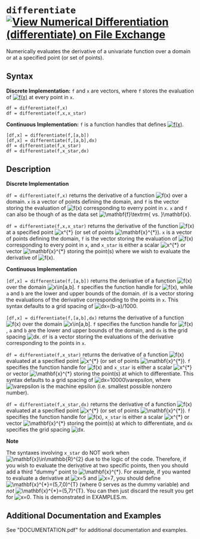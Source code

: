 # `differentiate` [![View Numerical Differentiation (differentiate) on File Exchange](https://www.mathworks.com/matlabcentral/images/matlab-file-exchange.svg)](https://www.mathworks.com/matlabcentral/fileexchange/89719-numerical-differentiation-differentiate)

Numerically evaluates the derivative of a univariate function over a domain or at a specified point (or set of points).


## Syntax

**Discrete Implementation:** `f` and `x` are vectors, where `f` stores the evaluation of <a href="https://www.codecogs.com/eqnedit.php?latex=f(x)" target="_blank"><img src="https://latex.codecogs.com/svg.latex?f(x)" title="f(x)" /></a> at every point in `x`.

`df = differentiate(f,x)`\
`df = differentiate(f,x,x_star)`

**Continuous Implementation:** `f` is a function handles that defines <a href="https://www.codecogs.com/eqnedit.php?latex=f(x)" target="_blank"><img src="https://latex.codecogs.com/svg.latex?f(x)" title="f(x)" /></a>.

`[df,x] = differentiate(f,[a,b])`\
`[df,x] = differentiate(f,[a,b],dx)`\
`df = differentiate(f,x_star)`\
`df = differentiate(f,x_star,dx)`


## Description

**Discrete Implementation**

`df = differentiate(f,x)` returns the derivative of a function <img src="https://latex.codecogs.com/svg.latex?f(x)" title="f(x)" /> over a domain. `x` is a vector of points defining the domain, and `f` is the vector storing the evaluation of <img src="https://latex.codecogs.com/svg.latex?f(x)" title="f(x)" /> corresponding to everry point in `x`. `x` and `f` can also be though of as the data set <img src="https://latex.codecogs.com/svg.latex?\mathbf{f}\textrm{&space;vs.&space;}\mathbf{x}" title="\mathbf{f}\textrm{ vs. }\mathbf{x}" />.
            
`df = differentiate(f,x,x_star)` returns the derivative of the function <img src="https://latex.codecogs.com/svg.latex?f(x)" title="f(x)" /> at a specified point <img src="https://latex.codecogs.com/svg.latex?x^{*}" title="x^{*}" /> (or set of points <img src="https://latex.codecogs.com/svg.latex?\mathbf{x}^{*}" title="\mathbf{x}^{*}" />). `x` is a vector of points defining the domain, `f` is the vector storing the evaluation of <img src="https://latex.codecogs.com/svg.latex?f(x)" title="f(x)" /> corresponding to every point in `x`, and `x_star` is either a scalar <img src="https://latex.codecogs.com/svg.latex?x^{*}" title="x^{*}" /> or vector <img src="https://latex.codecogs.com/svg.latex?\mathbf{x}^{*}" title="\mathbf{x}^{*}" /> storing the point(s) where we wish to evaluate the derivative of <img src="https://latex.codecogs.com/svg.latex?f(x)" title="f(x)" />.
 
**Continuous Implementation**

`[df,x] = differentiate(f,[a,b])` returns the derivative of a function <img src="https://latex.codecogs.com/svg.latex?f(x)" title="f(x)" /> over the domain <img src="https://latex.codecogs.com/svg.latex?x\in[a,b]" title="x\in[a,b]" />. `f` specifies the function handle for <img src="https://latex.codecogs.com/svg.latex?f(x)" title="f(x)" />, while `a` and `b` are the lower and upper bounds of the domain. `df` is a vector storing the evaluations of the derivative corresponding to the points in `x`. This syntax defaults to a grid spacing of <img src="https://latex.codecogs.com/svg.latex?dx=(b-a)/1000" title="dx=(b-a)/1000" />.
            
`[df,x] = differentiate(f,[a,b],dx)` returns the derivative of a function <img src="https://latex.codecogs.com/svg.latex?f(x)" title="f(x)" /> over the domain <img src="https://latex.codecogs.com/svg.latex?x\in[a,b]" title="x\in[a,b]" />. `f` specifies the function handle for <img src="https://latex.codecogs.com/svg.latex?f(x)" title="f(x)" />, `a` and `b` are the lower and upper bounds of the domain, and `dx` is the grid spacing <img src="https://latex.codecogs.com/svg.latex?dx" title="dx" />. `df` is a vector storing the evaluations of the derivative corresponding to the points in `x`.

`df = differentiate(f,x_star)` returns the derivative of a function <img src="https://latex.codecogs.com/svg.latex?f(x)" title="f(x)" /> evaluated at a specified point <img src="https://latex.codecogs.com/svg.latex?x^{*}" title="x^{*}" /> (or set of points <img src="https://latex.codecogs.com/svg.latex?\mathbf{x}^{*}" title="\mathbf{x}^{*}" />). `f` specifies the function handle for <img src="https://latex.codecogs.com/svg.latex?f(x)" title="f(x)" /> and `x_star` is either a scalar <img src="https://latex.codecogs.com/svg.latex?x^{*}" title="x^{*}" /> or vector <img src="https://latex.codecogs.com/svg.latex?\mathbf{x}^{*}" title="\mathbf{x}^{*}" /> storing the point(s) at which to differentiate. This syntax defaults to a grid spacing of <img src="https://latex.codecogs.com/svg.latex?dx=10000\varepsilon" title="dx=10000\varepsilon" />, where <img src="https://latex.codecogs.com/svg.latex?\varepsilon" title="\varepsilon" /> is the machine epsilon (i.e. smallest possible nonzero number).

`df = differentiate(f,x_star,dx)` returns the derivative of a function <img src="https://latex.codecogs.com/svg.latex?f(x)" title="f(x)" /> evaluated at a specified point <img src="https://latex.codecogs.com/svg.latex?x^{*}" title="x^{*}" /> (or set of points <img src="https://latex.codecogs.com/svg.latex?\mathbf{x}^{*}" title="\mathbf{x}^{*}" />). `f` specifies the function handle for <img src="https://latex.codecogs.com/svg.latex?f(x)" title="f(x)" />, `x_star` is either a scalar <img src="https://latex.codecogs.com/svg.latex?x^{*}" title="x^{*}" /> or vector <img src="https://latex.codecogs.com/svg.latex?\mathbf{x}^{*}" title="\mathbf{x}^{*}" /> storing the point(s) at which to differentiate, and `dx` specifies the grid spacing <img src="https://latex.codecogs.com/svg.latex?dx" title="dx" />.

**Note**
 
The syntaxes involving `x_star` do NOT work when <img src="https://latex.codecogs.com/svg.latex?\mathbf{x}\in\mathbb{R}^{2}" title="\mathbf{x}\in\mathbb{R}^{2}" /> due to the logic of the code. Therefore, if you wish to evaluate the derivative at two specific points, then you should add a third "dummy" point to <img src="https://latex.codecogs.com/svg.latex?\mathbf{x}^{*}" title="\mathbf{x}^{*}" />. For example, if you wanted to evaluate a derivative at <img src="https://latex.codecogs.com/svg.latex?x=5" title="x=5" /> and <img src="https://latex.codecogs.com/svg.latex?x=7" title="x=7" />, you should define <img src="https://latex.codecogs.com/svg.latex?\mathbf{x}^{*}=(5,7,0)^{T}" title="\mathbf{x}^{*}=(5,7,0)^{T}" /> (where 0 serves as the dummy variable) and *not* <img src="https://latex.codecogs.com/svg.latex?\mathbf{x}^{*}=(5,7)^{T}" title="\mathbf{x}^{*}=(5,7)^{T}" />. You can then just discard the result you get for <img src="https://latex.codecogs.com/svg.latex?x=0" title="x=0" />. This is demonstrated in EXAMPLES.m.


## Additional Documentation and Examples

See "DOCUMENTATION.pdf" for additional documentation and examples.
